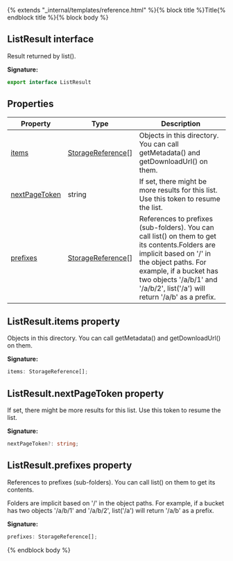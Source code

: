 {% extends "_internal/templates/reference.html" %}{% block title %}Title{% endblock title %}{% block body %}
## ListResult interface

Result returned by list().

<b>Signature:</b>

```typescript
export interface ListResult 
```

## Properties

|  Property | Type | Description |
|  --- | --- | --- |
|  [items](./storage-types.listresult.md#listresultitems_property) | [StorageReference](./storage-types.storagereference.md#storagereference_interface)<!-- -->\[\] | Objects in this directory. You can call getMetadata() and getDownloadUrl() on them. |
|  [nextPageToken](./storage-types.listresult.md#listresultnextpagetoken_property) | string | If set, there might be more results for this list. Use this token to resume the list. |
|  [prefixes](./storage-types.listresult.md#listresultprefixes_property) | [StorageReference](./storage-types.storagereference.md#storagereference_interface)<!-- -->\[\] | References to prefixes (sub-folders). You can call list() on them to get its contents.<!-- -->Folders are implicit based on '/' in the object paths. For example, if a bucket has two objects '/a/b/1' and '/a/b/2', list('/a') will return '/a/b' as a prefix. |

## ListResult.items property

Objects in this directory. You can call getMetadata() and getDownloadUrl() on them.

<b>Signature:</b>

```typescript
items: StorageReference[];
```

## ListResult.nextPageToken property

If set, there might be more results for this list. Use this token to resume the list.

<b>Signature:</b>

```typescript
nextPageToken?: string;
```

## ListResult.prefixes property

References to prefixes (sub-folders). You can call list() on them to get its contents.

Folders are implicit based on '/' in the object paths. For example, if a bucket has two objects '/a/b/1' and '/a/b/2', list('/a') will return '/a/b' as a prefix.

<b>Signature:</b>

```typescript
prefixes: StorageReference[];
```
{% endblock body %}
